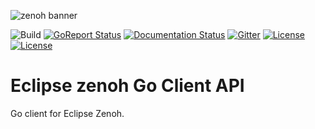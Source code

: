 ![zenoh banner](./zenoh-dragon.png)

![Build](https://github.com/eclipse-zenoh/zenoh-go/workflows/Go/badge.svg)
[![GoReport Status](https://goreportcard.com/badge/github.com/eclipse-zenoh/zenoh-go)](https://goreportcard.com/report/github.com/eclipse-zenoh/zenoh-go)
[![Documentation Status](https://readthedocs.org/projects/zenoh-go/badge/?version=latest)](https://zenoh-go.readthedocs.io/en/latest/?badge=latest)
[![Gitter](https://badges.gitter.im/atolab/zenoh.svg)](https://gitter.im/atolab/zenoh?utm_source=badge&utm_medium=badge&utm_campaign=pr-badge)
[![License](https://img.shields.io/badge/License-EPL%202.0-blue)](https://choosealicense.com/licenses/epl-2.0/)
[![License](https://img.shields.io/badge/License-Apache%202.0-blue.svg)](https://opensource.org/licenses/Apache-2.0)

# Eclipse zenoh Go Client API
Go client for Eclipse Zenoh.
